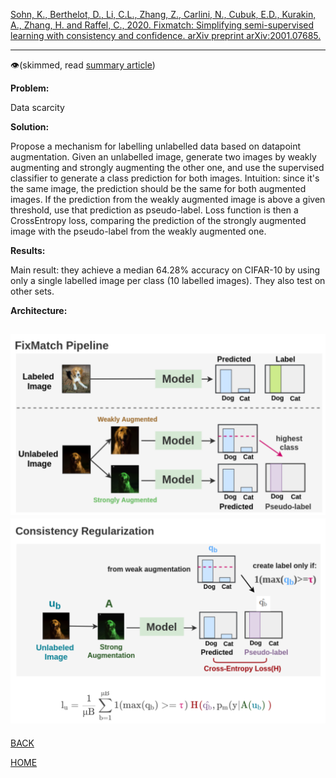 [Sohn, K., Berthelot, D., Li, C.L., Zhang, Z., Carlini, N., Cubuk, E.D., Kurakin, A., Zhang, H. and Raffel, C., 2020. Fixmatch: Simplifying semi-supervised learning with consistency and confidence. arXiv preprint arXiv:2001.07685.](https://arxiv.org/pdf/2001.07685.pdf)

---
👁️(skimmed, read [summary article](https://amitness.com/2020/03/fixmatch-semi-supervised/))

**Problem:**

Data scarcity

**Solution:**

Propose a mechanism for labelling unlabelled data based on datapoint augmentation. Given an unlabelled image, generate two images by weakly augmenting and strongly augmenting the other one, and use the supervised classifier to generate a class prediction for both images.
Intuition: since it's the same image, the prediction should be the same for both augmented images. 
If the prediction from the weakly augmented image is above a given threshold, use that prediction as pseudo-label. Loss function is then a CrossEntropy loss, comparing the prediction of the strongly augmented image with the pseudo-label from the weakly augmented one.

**Results:**

Main result: they achieve a median 64.28% accuracy on CIFAR-10 by using only a single labelled image per class (10 labelled images).  They also test on other sets. 

**Architecture:**

![](../sohn_et_al_2020/sohn_et_al_2020_architecture.png)
![](../sohn_et_al_2020/sohn_et_al_2020_architecture_2.png)
---

[BACK](../index.md)

[HOME](../../../index.md)